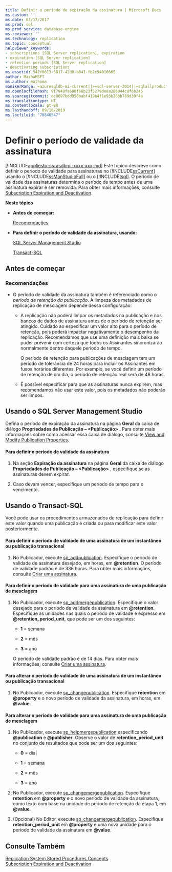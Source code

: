 ```yaml
---
title: Definir o período de expiração da assinatura | Microsoft Docs
ms.custom: ''
ms.date: 03/17/2017
ms.prod: sql
ms.prod_service: database-engine
ms.reviewer: ''
ms.technology: replication
ms.topic: conceptual
helpviewer_keywords:
- subscriptions [SQL Server replication], expiration
- expiration [SQL Server replication]
- retention periods [SQL Server replication]
- deactivating subscriptions
ms.assetid: 542f0613-5817-42d0-b841-fb2c94010665
author: MashaMSFT
ms.author: mathoma
monikerRange: =azuresqldb-mi-current||>=sql-server-2014||=sqlallproducts-allversions
ms.openlocfilehash: 9f7948fa600f68b23f5279de8a286044c8f6b245
ms.sourcegitcommit: dc8697bdd950babf419b4f1e93b26bb789d39f4a
ms.translationtype: HT
ms.contentlocale: pt-BR
ms.lasthandoff: 09/10/2019
ms.locfileid: "70846547"
---
```

# <a name="set-the-expiration-period-for-subscriptions"></a>Definir o período de validade da assinatura
[!INCLUDE[appliesto-ss-asdbmi-xxxx-xxx-md](../../../includes/appliesto-ss-asdbmi-xxxx-xxx-md.md)]
  Este tópico descreve como definir o período de validade para assinaturas no [!INCLUDE[ssCurrent](../../../includes/sscurrent-md.md)] usando o [!INCLUDE[ssManStudioFull](../../../includes/ssmanstudiofull-md.md)] ou o [!INCLUDE[tsql](../../../includes/tsql-md.md)]. O período de validade das assinaturas determina o período de tempo antes de uma assinatura expirar e ser removida. Para obter mais informações, consulte [Subscription Expiration and Deactivation](../../../relational-databases/replication/subscription-expiration-and-deactivation.md).  
  
 **Neste tópico**  
  
-   **Antes de começar:**  
  
     [Recomendações](#Recommendations)  
  
-   **Para definir o período de validade da assinatura, usando:**  
  
     [SQL Server Management Studio](#SSMSProcedure)  
  
     [Transact-SQL](#TsqlProcedure)  
  
##  <a name="BeforeYouBegin"></a> Antes de começar  
  
###  <a name="Recommendations"></a> Recomendações  
  
-   O período de validade da assinatura também é referenciado como o *período de retenção da publicação*. A limpeza dos metadados de replicação de mesclagem depende dessa configuração:  
  
    -   A replicação não poderá limpar os metadados na publicação e nos bancos de dados de assinatura antes de o período de retenção ser atingido. Cuidado ao especificar um valor alto para o período de retenção, pois poderá impactar negativamente o desempenho da replicação. Recomendamos que use uma definição mais baixa se puder prevenir com certeza que todos os Assinantes sincronizarão normalmente dentro daquele período de tempo.  
  
         O período de retenção para publicações de mesclagem tem um período de tolerância de 24 horas para incluir os Assinantes em fusos horários diferentes. Por exemplo, se você definir um período de retenção de um dia, o período de retenção real será de 48 horas.  
  
    -   É possível especificar para que as assinaturas nunca expirem, mas recomendamos não usar este valor, pois os metadados não poderão ser limpos.  
  
##  <a name="SSMSProcedure"></a> Usando o SQL Server Management Studio  
 Defina o período de expiração da assinatura na página **Geral** da caixa de diálogo **Propriedades de Publicação – \<Publicação>** . Para obter mais informações sobre como acessar essa caixa de diálogo, consulte [View and Modify Publication Properties](../../../relational-databases/replication/publish/view-and-modify-publication-properties.md).  
  
#### <a name="to-set-the-expiration-period-for-subscriptions"></a>Para definir o período de validade da assinatura  
  
1.  Na seção **Expiração da assinatura** na página **Geral** da caixa de diálogo **Propriedades de Publicação – \<Publicação>** , especifique se as assinaturas devem expirar.  
  
2.  Caso devam vencer, especifique um período de tempo para o vencimento.  
  
##  <a name="TsqlProcedure"></a> Usando o Transact-SQL  
 Você pode usar os procedimentos armazenados de replicação para definir este valor quando uma publicação é criada ou para modificar este valor posteriormente.  
  
#### <a name="to-set-the-expiration-period-for-a-subscription-to-a-snapshot-or-transactional-publication"></a>Para definir o período de validade de uma assinatura de um instantâneo ou publicação transacional  
  
1.  No Publicador, execute [sp_addpublication](../../../relational-databases/system-stored-procedures/sp-addpublication-transact-sql.md). Especifique o período de validade de assinatura desejado, em horas, em **\@retention**. O período de validade padrão é de 336 horas. Para obter mais informações, consulte [Criar uma assinatura](../../../relational-databases/replication/publish/create-a-publication.md).  
  
#### <a name="to-set-the-expiration-period-for-a-subscription-to-a-merge-publication"></a>Para definir o período de validade para uma assinatura de uma publicação de mesclagem  
  
1.  No Publicador, execute [sp_addmergepublication](../../../relational-databases/system-stored-procedures/sp-addmergepublication-transact-sql.md). Especifique o valor desejado para o período de validade da assinatura em **\@retention**. Especifique as unidades nas quais o período de validade é expresso em **\@retention_period_unit**, que pode ser um dos seguintes:  
  
    -   **1** = semana  
  
    -   **2** = mês  
  
    -   **3** = ano  
  
     O período de validade padrão é de 14 dias. Para obter mais informações, consulte [Criar uma assinatura](../../../relational-databases/replication/publish/create-a-publication.md).  
  
#### <a name="to-change-the-expiration-period-for-a-subscription-to-a-snapshot-or-transactional-publication"></a>Para alterar o período de validade de uma assinatura de um instantâneo ou publicação transacional  
  
1.  No Publicador, execute [sp_changepublication](../../../relational-databases/system-stored-procedures/sp-changepublication-transact-sql.md). Especifique **retention** em **\@property** e o novo período de validade da assinatura, em horas, em **\@value**.  
  
#### <a name="to-change-the-expiration-period-for-a-subscription-to-a-merge-publication"></a>Para alterar o período de validade para uma assinatura de uma publicação de mesclagem  
  
1.  No Publicador, execute [sp_helpmergepublication](../../../relational-databases/system-stored-procedures/sp-helpmergepublication-transact-sql.md) especificando **\@publication** e **\@publisher**. Observe o valor de **retention_period_unit** no conjunto de resultados que pode ser um dos seguintes:  
  
    -   **0** = dia|  
  
    -   **1** = semana  
  
    -   **2** = mês  
  
    -   **3** = ano  
  
2.  No Publicador, execute [sp_changemergepublication](../../../relational-databases/system-stored-procedures/sp-changemergepublication-transact-sql.md). Especifique **retention** em **\@property** e o novo período de validade da assinatura, como texto com base na unidade de período de retenção da etapa 1, em **\@value**.  
  
3.  (Opcional) No Editor, execute [sp_changemergepublication](../../../relational-databases/system-stored-procedures/sp-changemergepublication-transact-sql.md). Especifique **retention_period_unit** em **\@property** e uma nova unidade para o período de validade da assinatura em **\@value**.  
  
## <a name="see-also"></a>Consulte Também  
 [Replication System Stored Procedures Concepts](../../../relational-databases/replication/concepts/replication-system-stored-procedures-concepts.md)   
 [Subscription Expiration and Deactivation](../../../relational-databases/replication/subscription-expiration-and-deactivation.md)  
  
  

